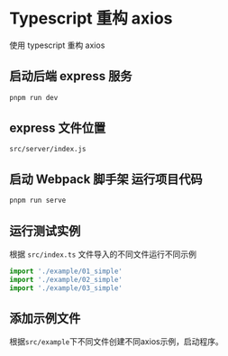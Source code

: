 # Typescript 重构 axios
使用 typescript 重构 axios
## 启动后端 express 服务
```bash
pnpm run dev
```
## express 文件位置
```
src/server/index.js
```
## 启动 Webpack 脚手架 运行项目代码
```bash
pnpm run serve
```
## 运行测试实例
根据 `src/index.ts` 文件导入的不同文件运行不同示例
```javascript
import './example/01_simple'
import './example/02_simple'
import './example/03_simple'
```
## 添加示例文件
根据`src/example`下不同文件创建不同axios示例，启动程序。
